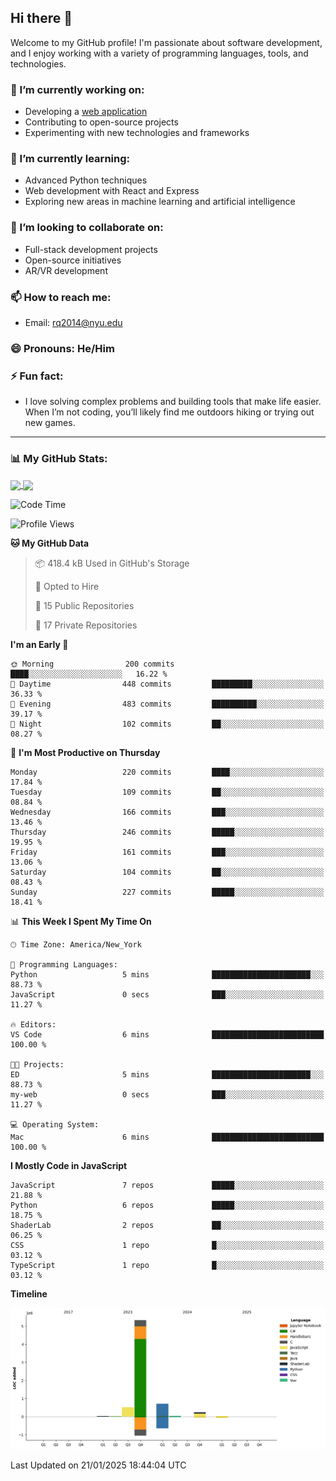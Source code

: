 ## Hi there 👋

Welcome to my GitHub profile! I'm passionate about software development, and I enjoy working with a variety of programming languages, tools, and technologies.

### 🔭 I’m currently working on:
- Developing a [web application](https://github.com/kingslayerrq/my-web)
- Contributing to open-source projects
- Experimenting with new technologies and frameworks

### 🌱 I’m currently learning:
- Advanced Python techniques
- Web development with React and Express
- Exploring new areas in machine learning and artificial intelligence

### 👯 I’m looking to collaborate on:
- Full-stack development projects
- Open-source initiatives
- AR/VR development

### 📫 How to reach me:
- Email: [rq2014@nyu.edu](mailto:rq2014@nyu.edu)


### 😄 Pronouns: He/Him

### ⚡ Fun fact:
- I love solving complex problems and building tools that make life easier. When I’m not coding, you’ll likely find me outdoors hiking or trying out new games.

---

### 📊 My GitHub Stats:

<a href="https://github.com/anuraghazra/github-readme-stats">
  <img height=200 align="center" src="https://github-readme-stats.vercel.app/api?username=kingslayerrq&show_icons=true&theme=synthwave" />
</a>
<a href="https://github.com/anuraghazra/convoychat">
  <img height=200 align="center" src="https://github-readme-stats.vercel.app/api/top-langs?username=kingslayerrq&layout=donut&langs_count=8&card_width=320&theme=synthwave" />
</a>

<!--START_SECTION:waka-->
![Code Time](http://img.shields.io/badge/Code%20Time-6%20hrs%2021%20mins-blue)

![Profile Views](http://img.shields.io/badge/Profile%20Views-13-blue)

**🐱 My GitHub Data** 

> 📦 418.4 kB Used in GitHub's Storage 
 > 
> 💼 Opted to Hire
 > 
> 📜 15 Public Repositories 
 > 
> 🔑 17 Private Repositories 
 > 
**I'm an Early 🐤** 

```text
🌞 Morning                200 commits         ████░░░░░░░░░░░░░░░░░░░░░   16.22 % 
🌆 Daytime                448 commits         █████████░░░░░░░░░░░░░░░░   36.33 % 
🌃 Evening                483 commits         ██████████░░░░░░░░░░░░░░░   39.17 % 
🌙 Night                  102 commits         ██░░░░░░░░░░░░░░░░░░░░░░░   08.27 % 
```
📅 **I'm Most Productive on Thursday** 

```text
Monday                   220 commits         ████░░░░░░░░░░░░░░░░░░░░░   17.84 % 
Tuesday                  109 commits         ██░░░░░░░░░░░░░░░░░░░░░░░   08.84 % 
Wednesday                166 commits         ███░░░░░░░░░░░░░░░░░░░░░░   13.46 % 
Thursday                 246 commits         █████░░░░░░░░░░░░░░░░░░░░   19.95 % 
Friday                   161 commits         ███░░░░░░░░░░░░░░░░░░░░░░   13.06 % 
Saturday                 104 commits         ██░░░░░░░░░░░░░░░░░░░░░░░   08.43 % 
Sunday                   227 commits         █████░░░░░░░░░░░░░░░░░░░░   18.41 % 
```


📊 **This Week I Spent My Time On** 

```text
🕑︎ Time Zone: America/New_York

💬 Programming Languages: 
Python                   5 mins              ██████████████████████░░░   88.73 % 
JavaScript               0 secs              ███░░░░░░░░░░░░░░░░░░░░░░   11.27 % 

🔥 Editors: 
VS Code                  6 mins              █████████████████████████   100.00 % 

🐱‍💻 Projects: 
ED                       5 mins              ██████████████████████░░░   88.73 % 
my-web                   0 secs              ███░░░░░░░░░░░░░░░░░░░░░░   11.27 % 

💻 Operating System: 
Mac                      6 mins              █████████████████████████   100.00 % 
```

**I Mostly Code in JavaScript** 

```text
JavaScript               7 repos             █████░░░░░░░░░░░░░░░░░░░░   21.88 % 
Python                   6 repos             █████░░░░░░░░░░░░░░░░░░░░   18.75 % 
ShaderLab                2 repos             ██░░░░░░░░░░░░░░░░░░░░░░░   06.25 % 
CSS                      1 repo              █░░░░░░░░░░░░░░░░░░░░░░░░   03.12 % 
TypeScript               1 repo              █░░░░░░░░░░░░░░░░░░░░░░░░   03.12 % 
```



**Timeline**

![Lines of Code chart](https://raw.githubusercontent.com/kingslayerrq/kingslayerrq/main/assets/bar_graph.png)


 Last Updated on 21/01/2025 18:44:04 UTC
<!--END_SECTION:waka-->
